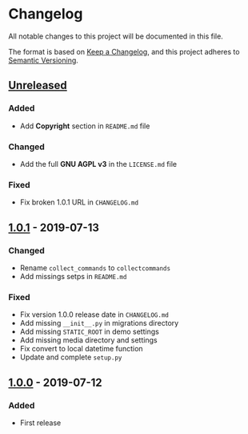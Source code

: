 # Changelog

All notable changes to this project will be documented in this file.

The format is based on [Keep a Changelog](https://keepachangelog.com/en/1.0.0/),
and this project adheres to [Semantic Versioning](https://semver.org/spec/v2.0.0.html).

## [Unreleased]

### Added

- Add **Copyright** section in `README.md` file

### Changed

- Add the full **GNU AGPL v3** in the `LICENSE.md` file

### Fixed

- Fix broken 1.0.1 URL in `CHANGELOG.md`

## [1.0.1] - 2019-07-13

### Changed

- Rename `collect_commands` to `collectcommands`
- Add missings setps in `README.md`

### Fixed

- Fix version 1.0.0 release date in `CHANGELOG.md`
- Add missing `__init__.py` in migrations directory
- Add missing `STATIC_ROOT` in demo settings
- Add missing media directory and settings
- Fix convert to local datetime function
- Update and complete `setup.py`

## [1.0.0] - 2019-07-12

### Added

- First release

[Unreleased]: https://github.com/openpolis/django-uwsgi-taskmanager/compare/v1.0.1...master
[1.0.1]: https://github.com/openpolis/django-uwsgi-taskmanager/compare/v1.0.0...v1.0.1
[1.0.0]: https://github.com/openpolis/django-uwsgi-taskmanager/releases/tag/v1.0.0
